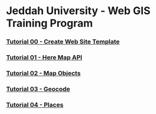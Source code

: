 # Jeddah University - Web GIS Training Program

### [Tutorial 00 - Create Web Site Template](https://github.com/geo-codes-com/JaddahUniversity/blob/main/Tutorial%2000%20-%20Create%20A%20Website%20Templates.md)

### [Tutorial 01 - Here Map API](https://github.com/geo-codes-com/JaddahUniversity/blob/main/Tutorial%2001%20-%20Here%20MAP%20API.md)

### [Tutorial 02 - Map Objects](https://github.com/geo-codes-com/JaddahUniversity/blob/main/Tutorial%2002%20-%20Map%20Objects.md)

### [Tutorial 03 - Geocode](https://github.com/geo-codes-com/JaddahUniversity/blob/main/Tutorial%2003%20-%20Geocode.md)

### [Tutorial 04 - Places](https://github.com/geo-codes-com/JaddahUniversity/blob/main/Tutorial%2004%20-%20Places%20API.md)
